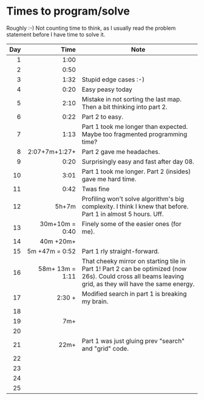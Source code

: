 # Times to program/solve

Roughly :-) Not counting time to think, as I usually read the problem statement before I have time to solve it.

| Day  	 |              Time  	 | Note 	                                                                                                                                                    |
|-------:|---------------------:|-----------------------------------------------------------------------------------------------------------------------------------------------------------|
|   1  	 |              1:00  	 | 	                                                                                                                                                         |
|   2  	 |              0:50  	 | 	                                                                                                                                                         |
|   3  	 |              1:32  	 | Stupid edge cases :-) 	                                                                                                                                   |
|   4  	 |              0:20  	 | Easy peasy today	                                                                                                                                         |
|   5  	 |              2:10  	 | 	Mistake in not sorting the last map. Then a bit thinking into part 2.                                                                                    |
|   6  	 |              0:22  	 | 	Part 2 to easy.                                                                                                                                          |
|   7  	 |              1:13  	 | 	Part 1 took me longer than expected. Maybe too fragmented programming time?                                                                              |
|   8  	 | 2:07+7m+1:27+      	 | 	Part 2 gave me headaches.                                                                                                                                |
|   9  	 |              0:20  	 | 	Surprisingly easy and fast after day 08.                                                                                                                 |
|  10  	 |              3:01  	 | 	Part 1 took me longer. Part 2 (insides) gave me hard time.                                                                                               |
|  11  	 |              0:42  	 | 	Twas fine                                                                                                                                                |
|  12  	 |             5h+7m  	 | 	Profiling won't solve algorithm's big complexity. I think I knew that before. Part 1 in almost 5 hours. Uff.                                             |
|  13  	 |    30m+10m = 0:40  	 | 	Finely some of the easier ones (for me).                                                                                                                 |
|  14  	 |        40m  +20m+  	 | 	                                                                                                                                                         |
|  15  	 |    5m +47m = 0:52  	 | 	Part 1 rly straight-forward.                                                                                                                             |
|  16  	 |   58m+ 13m = 1:11  	 | 	That cheeky mirror on starting tile in Part 1! Part 2 can be optimized (now 26s). Could cross all beams leaving grid, as they will have the same energy. |
|  17  	 |     2:30 +         	 | 	Modified search in part 1 is breaking my brain.                                                                                                          |
|  18  	 |                    	 | 	                                                                                                                                                         |
|  19  	 |     7m+            	 | 	                                                                                                                                                         |
|  20  	 |                    	 | 	                                                                                                                                                         |
|  21  	 |            22m+    	 | 	Part 1 was just gluing prev "search" and "grid" code.                                                                                                   |
|  22  	 |                    	 | 	                                                                                                                                                         |
|  23  	 |                    	 | 	                                                                                                                                                         |
|  24  	 |                    	 | 	                                                                                                                                                         |
|  25  	 |                    	 | 	                                                                                                                                                         |




